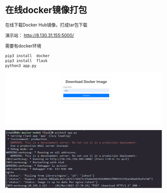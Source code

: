 # 在线docker镜像打包

在线下载Docker Hub镜像，打成tar包下载

演示站： http://8.130.31.155:5000/

需要有docker环境

```
pip3 install  docker  
pip3 install  flask
python3 app.py
```

![](./QQ截图20230301172620.png)


![](./QQ截图20230301172555.png)
